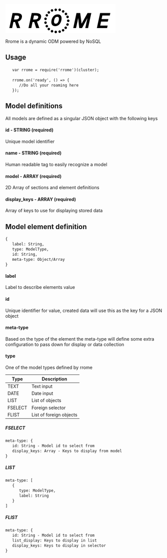 ![Rrome Logo](/logo.png)


Rrome is a dynamic ODM powered by NoSQL

## Usage

```
   var rrome = require('rrome')(cluster);

   rrome.on('ready', () => {
      //Do all your roaming here 
   });
```

## Model definitions

All models are defined as a singular JSON object with the following keys

#### id - STRING (required)

Unique model identifier

#### name - STRING (required)

Human readable tag to easily recognize a model

#### model - ARRAY (required)

2D Array of sections and element definitions

#### display_keys - ARRAY (required)

Array of keys to use for displaying stored data

## Model element definition

```
{
   label: String,
   type: ModelType,
   id: String,
   meta-type: Object/Array
}
```

#### label

Label to describe elements value

#### id

Unique identifier for value, created data will use this as the key for a JSON object

#### meta-type

Based on the type of the element the meta-type will define some extra configuration to pass down for display or data collection

#### type

One of the model types defined by rrome

|Type|Description|
|--|--|
|TEXT|Text input|
|DATE|Date input|
|LIST|List of objects|
|FSELECT|Foreign selector|
|FLIST|List of foreign objects|


##### FSELECT

```
meta-type: {
   id: String - Model id to select from
   display_keys: Array - Keys to display from model
}
```

##### LIST
```
meta-type: [
   {
      type: ModelType,
      label: String 
   }
]
```

##### FLIST
```
meta-type: {
   id: String - Model id to select from
   list_display: Keys to display in list
   display_keys: Keys to display in selector
}
```

